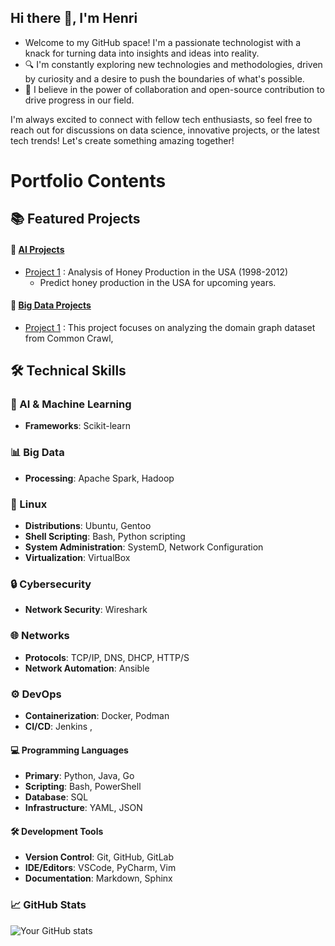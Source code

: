 ## Hi there 👋, I'm Henri 
* Welcome to my GitHub space! I'm a passionate technologist with a knack for turning data into insights and ideas into reality.
* 🔍 I'm constantly exploring new technologies and methodologies, driven by curiosity and a desire to push the boundaries of what's possible.
* 🤝 I believe in the power of collaboration and open-source contribution to drive progress in our field.

I'm always excited to connect with fellow tech enthusiasts, so feel free to reach out for discussions on data science, innovative projects, or the latest tech trends!
Let's create something amazing together! 
<!--
**realnribal/realnribal** is a ✨ _special_ ✨ repository because its `README.md` (this file) appears on your GitHub profile.

Here are some ideas to get you started:

- 🔭 I’m currently working on ...
- 🌱 I’m currently learning ...
- 👯 I’m looking to collaborate on ...
- 🤔 I’m looking for help with ...
- 💬 Ask me about ...
- 📫 How to reach me: ...
- 😄 Pronouns: ...
- ⚡ Fun fact: ...
-->


# Portfolio Contents

## 📚 Featured Projects

#### 🤖 [AI Projects](https://github.com/realnribal/AI-Projects)
- [Project 1](https://github.com/realnribal/AI-Projects/tree/master/Honey_Production) : Analysis of Honey Production in the USA (1998-2012)
  - Predict honey production in the USA for upcoming years.

#### 🤖 [Big Data Projects](https://github.com/realnribal/AI-Projects)
- [Project 1](https://github.com/realnribal/Analyze-Common-Crawl-Data) : This project focuses on analyzing the domain graph dataset from Common Crawl,


## 🛠 Technical Skills

### 🤖 AI & Machine Learning
- **Frameworks**: Scikit-learn 

### 📊 Big Data
- **Processing**: Apache Spark, Hadoop


### 🐧 Linux
- **Distributions**: Ubuntu, Gentoo
- **Shell Scripting**: Bash, Python scripting
- **System Administration**: SystemD, Network Configuration
- **Virtualization**: VirtualBox

### 🔒 Cybersecurity
- **Network Security**: Wireshark

### 🌐 Networks
- **Protocols**: TCP/IP, DNS, DHCP, HTTP/S
- **Network Automation**: Ansible

### ⚙️ DevOps
- **Containerization**: Docker, Podman
- **CI/CD**: Jenkins , 

#### 💻 Programming Languages
- **Primary**: Python, Java, Go
- **Scripting**: Bash, PowerShell
- **Database**: SQL
- **Infrastructure**: YAML, JSON

#### 🛠 Development Tools
- **Version Control**: Git, GitHub, GitLab
- **IDE/Editors**: VSCode, PyCharm, Vim
- **Documentation**: Markdown, Sphinx


### 📈 GitHub Stats
![Your GitHub stats](https://github-readme-stats.vercel.app/api?username=realnribal&show_icons=true&theme=radical&hide=stars,prs,issues,contribs)